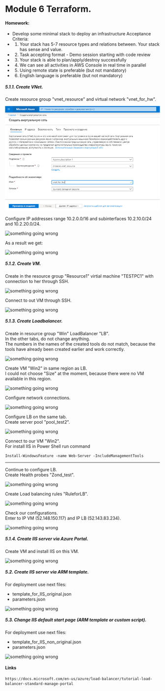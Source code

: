 # Module 6 Terraform.

#### Homework: 
* Develop some minimal stack to deploy an infrastructure 
Acceptance Criteria:
* 1. Your stack has 5-7 resource types and relations between. Your stack has sense and value.
* 2. Task accepting format - Demo session starting with code review
* 3. Your stack is able to plan/apply/destroy successfully
* 4. We can see all activities in AWS Console in real time in parallel
* 5. Using remote state is preferable (but not mandatory)
* 6. English language is preferable (but not mandatory)


##### 5.1.1. Create VNet.

Create resource group "vnet_resource" and virtual network "vnet_for_hw".

![something going wrong](./images/image5.1.1_1.PNG)

Configure IP addresses range 10.2.0.0/16 and subinterfaces 10.2.10.0/24 and 10.2.20.0/24.

![something going wrong](./images/image5.1.1_2.PNG)

As a result we get:

![something going wrong](./images/image5.1.1_3.PNG)


##### 5.1.2. Create VM.

Create in the resource group "Resource1" virtial machine "TESTPC1" with connection to her through SSH.

![something going wrong](./images/image5.1.2_1.PNG)

Connect to out VM through SSH.

![something going wrong](./images/image5.1.2_2.PNG)


##### 5.1.3. Create Loadbalancer.

Create in resource group "Win" LoadBalancer "LB".<br>
In the other tabs, do not change anything. <br>
The numbers in the names of the created tools do not match, because the tools have already been created earlier and work correctly.

![something going wrong](./images/image5.1.3_1.PNG)

Create VM "Win2" in same region as LB. <br>
I could not choose "Size" at the moment, because there were no VM available in this region.

![something going wrong](./images/image5.1.3_2.PNG)

Configure network connections.

![something going wrong](./images/image5.1.3_3.PNG)

Configure LB on the same tab. <br>
Create server pool "pool_test2".

![something going wrong](./images/image5.1.3_4.PNG)

Connect to our VM "Win2". <br>
For install IIS in Power Shell run command <br>
    
    Install-WindowsFeature -name Web-Server -IncludeManagementTools

_________

Сontinue to configure LB. <br>
Create Health probes "Zond_test".

![something going wrong](./images/image5.1.3_5.PNG)

Create Load balancing rules "RuleforLB".

![something going wrong](./images/image5.1.3_6.PNG)

Check our configurations. <br>
Enter to IP VM (52.148.150.117) and IP LB (52.143.83.234).

![something going wrong](./images/image5.1.3_7.PNG)


##### 5.1.4. Create IIS server via Azure Portal.

Create VM and install IIS on this VM.

![something going wrong](./images/image5.1.4_1.PNG)


##### 5.2. Create IIS server via ARM template.

For deployment use next files: <br>
* template_for_IIS_original.json  
* parameters.json

![something going wrong](./images/image5.2.1_1.PNG)



##### 5.3. Change IIS default start page (ARM template or custom script).

For deployment use next files: <br>
* template_for_IIS_non_original.json  
* parameters.json

![something going wrong](./images/image5.3.1_1.PNG)


#### Links

    https://docs.microsoft.com/en-us/azure/load-balancer/tutorial-load-balancer-standard-manage-portal